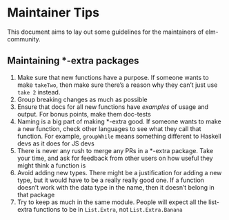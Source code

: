 # Maintainer Tips

This document aims to lay out some guidelines for the maintainers of elm-community. 

## Maintaining *-extra packages

1) Make sure that new functions have a purpose. If someone wants to make `takeTwo`, then make sure there’s a reason why they can’t just use `take 2` instead.
2) Group breaking changes as much as possible
3) Ensure that docs for all new functions have _examples_ of usage and output. For bonus points, make them doc-tests
4) Naming is a big part of making *-extra good. If someone wants to make a new function, check other languages to see what they call that function. For example, `groupWhile` means something different to Haskell devs as it does for JS devs
5) There is never any rush to merge any PRs in a *-extra package. Take your time, and ask for feedback from other users on how useful they might think a function is
6) Avoid adding new types. There might be a justification for adding a new type, but it would have to be a really really good one. If a function doesn’t work with the data type in the name, then it doesn’t belong in that package
7) Try to keep as much in the same module. People will expect all the list-extra functions to be in `List.Extra`, not `List.Extra.Banana`
